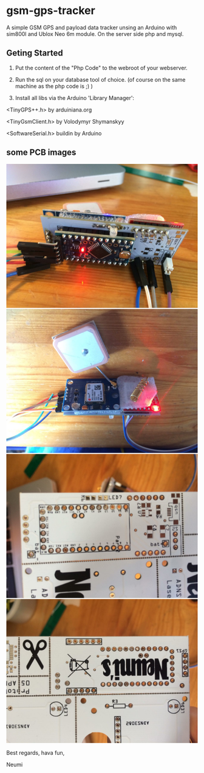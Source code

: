 # gsm-gps-tracker
A simple GSM GPS and payload data tracker unsing an Arduino with sim800l and Ublox Neo 6m module. On the server side php and mysql.

## Geting Started
1. Put the content of the "Php Code" to the webroot of your webserver.

2. Run the sql on your database tool of choice. (of course on the same machine as the php code is ;) )
 
3. Install all libs via the Arduino 'Library Manager':
  
<TinyGPS++.h> by arduiniana.org
  
<TinyGsmClient.h> by Volodymyr Shymanskyy
  
<SoftwareSerial.h> buildin by Arduino
  

## some PCB images
![PCB Backside](/Images/backside.jpg)
![PCB Frontside](/Images/front.jpg)
![PCB raw A](/Images/pcbA.jpg)
![PCB raw B](/Images/pcbB.jpg)




Best regards, hava fun, 

Neumi
